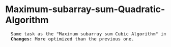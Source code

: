 # Maximum-subarray-sum-Quadratic-Algorithm
<pre>
  Same task as the "Maximum subarray sum Cubic Algorithm" in the repositories.  
  <b>Changes:</b> More optimized than the previous one.
</pre>
